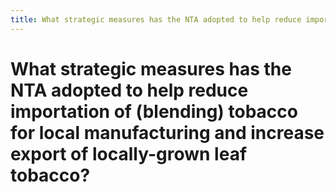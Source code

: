 ```yaml
---
title: What strategic measures has the NTA adopted to help reduce importation of (blending) tobacco for local manufacturing and increase export of locally-grown leaf tobacco?
---
```


# What strategic measures has the NTA adopted to help reduce importation of (blending) tobacco for local manufacturing and increase export of locally-grown leaf tobacco?
